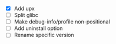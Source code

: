 - [x] Add upx
- [ ] Split glibc
- [ ] Make debug-info/profile non-positional
- [ ] Add uninstall option
- [ ] Rename specific version
